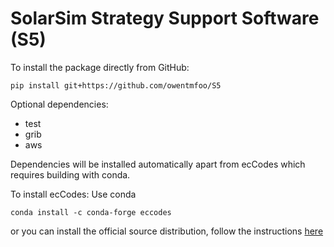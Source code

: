 # SolarSim Strategy Support Software (S5)

To install the package directly from GitHub:

```shell
pip install git+https://github.com/owentmfoo/S5
```

Optional dependencies:

* test
* grib
* aws

Dependencies will be installed automatically apart from ecCodes which requires
building with conda.

To install ecCodes:
Use conda

```shell
conda install -c conda-forge eccodes 
```

or you can install the official source distribution, follow the
instructions [here](https://github.com/ecmwf/cfgrib) <br />

